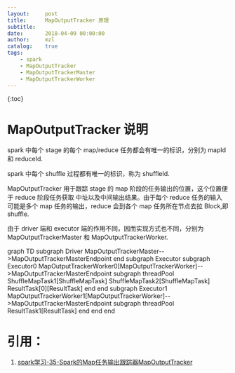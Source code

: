 ```yaml
---
layout:     post
title:      MapOutputTracker 原理
subtitle:   
date:       2018-04-09 00:00:00
author:     mzl
catalog:    true
tags:
    - spark
    - MapOutputTracker
    - MapOutputTrackerMaster
    - MapOutputTrackerWorker
---
```


{:toc}

# MapOutputTracker 说明

spark 中每个 stage 的每个 map/reduce 任务都会有唯一的标识，分别为 mapId 和 reduceId.

spark 中每个 shuffle 过程都有唯一的标识，称为 shuffleId.

MapOutputTracker 用于跟踪 stage 的 map 阶段的任务输出的位置，这个位置便于 reduce 阶段任务获取
中址以及中间输出结果。由于每个 reduce 任务的输入可能是多个 map 任务的输出，reduce 会到各个 map
任务所在节点去拉 Block,即 shuffle.

由于 driver 端和 executor 端的作用不同，因而实现方式也不同，分别为 MapOutputTrackerMaster 和
MapOutputTrackerWorker.

<div class="mermaid">
graph TD
    subgraph Driver
        MapOutputTrackerMaster-->MapOutputTrackerMasterEndpoint
    end
    subgraph Executor
        subgraph Executor0
            MapOutputTrackerWorker0[MapOutputTrackerWorker]-->MapOutputTrackerMasterEndpoint
            subgraph threadPool
                ShuffleMapTask1[ShuffleMapTask]
                ShuffleMapTask2[ShuffleMapTask]
                ResultTask[0][ResultTask]
            end
        end
        subgraph Executor1
            MapOutputTrackerWorker1[MapOutputTrackerWorker]-->MapOutputTrackerMasterEndpoint
            subgraph threadPool
                ResultTask1[ResultTask]
            end
        end
    end
</div>

# 引用：
1. [spark学习-35-Spark的Map任务输出跟踪器MapOutputTracker](https://blog.csdn.net/qq_21383435/article/details/78603123)

